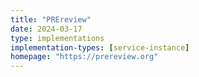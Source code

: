 ```yaml
---
title: "PREreview"
date: 2024-03-17
type: implementations
implementation-types: [service-instance]
homepage: "https://prereview.org"
---
```

